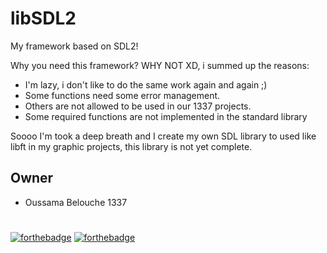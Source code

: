 # libSDL2

My framework based on SDL2!

Why you need this framework? WHY NOT XD, i summed up the reasons:
- I'm lazy, i don't like to do the same work again and again ;)
- Some functions need some error management.
- Others are not allowed to be used in our 1337 projects.
- Some required functions are not implemented in the standard library

Soooo I'm took a deep breath and I create my own SDL library to used like libft in my graphic projects, this library is not yet complete.

## Owner
- Oussama Belouche 1337

#
[![forthebadge](https://forthebadge.com/images/badges/made-with-c.svg)](https://forthebadge.com)
[![forthebadge](https://forthebadge.com/images/badges/for-you.svg)](https://forthebadge.com)
